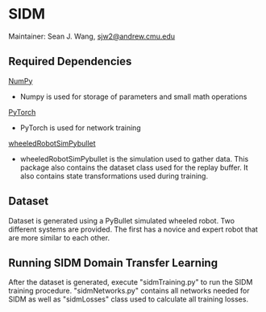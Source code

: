 # SIDM
Maintainer: Sean J. Wang, sjw2@andrew.cmu.edu

## Required Dependencies
[NumPy](numpy.org)
- Numpy is used for storage of parameters and small math operations

[PyTorch](pytorch.org)
- PyTorch is used for network training

[wheeledRobotSimPybullet](github.com/robomechanics/wheeledRobotSimPybullet)
- wheeledRobotSimPybullet is the simulation used to gather data. This package also contains the dataset class used for the replay buffer. It also contains state transformations used during training.

## Dataset
Dataset is generated using a PyBullet simulated wheeled robot. Two different systems are provided. The first has a novice and expert robot that are more similar to each other.

## Running SIDM Domain Transfer Learning
After the dataset is generated, execute "sidmTraining.py" to run the SIDM training procedure. "sidmNetworks.py" contains all networks needed for SIDM as well as "sidmLosses" class used to calculate all training losses.
